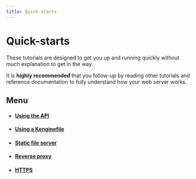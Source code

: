 ```yaml
---
title: Quick-starts
---
```


# Quick-starts

These tutorials are designed to get you up and running quickly without much explanation to get in the way.

It is **highly recommended** that you follow-up by reading other tutorials and reference documentation to fully understand how your web server works.

## Menu

-   #### [Using the API](/docs/quick-starts/api)
-   #### [Using a Kenginefile](/docs/quick-starts/kenginefile)
-   #### [Static file server](/docs/quick-starts/static-files)
-   #### [Reverse proxy](/docs/quick-starts/reverse-proxy)
-   #### [HTTPS](/docs/quick-starts/https)
